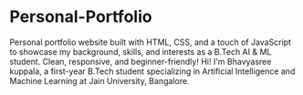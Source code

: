 # Personal-Portfolio
Personal portfolio website built with HTML, CSS, and a touch of JavaScript to showcase my background, skills, and interests as a B.Tech AI &amp; ML student. Clean, responsive, and beginner-friendly! Hi! I'm Bhavyasree kuppala, a first-year B.Tech student specializing in Artificial Intelligence and Machine Learning at Jain University, Bangalore. 
